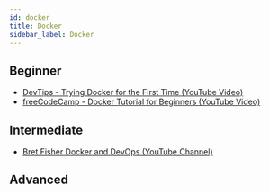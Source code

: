 ```yaml
---
id: docker
title: Docker
sidebar_label: Docker
---
```


## Beginner

- [DevTips - Trying Docker for the First Time (YouTube Video)](https://youtu.be/2tvbkCW4OIY)
- [freeCodeCamp - Docker Tutorial for Beginners (YouTube Video)](https://youtu.be/fqMOX6JJhGo)

## Intermediate

- [Bret Fisher Docker and DevOps (YouTube Channel)](https://www.youtube.com/c/BretFisherDockerandDevOps/featured)

## Advanced
